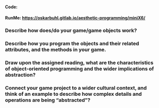 #### Code:    
#### RunMe:   https://oskarbuhl.gitlab.io/aesthetic-programming/miniX6/

### Describe how does/do your game/game objects work?

### Describe how you program the objects and their related attributes, and the methods in your game.

### Draw upon the assigned reading, what are the characteristics of object-oriented programming and the wider implications of abstraction?

### Connect your game project to a wider cultural context, and think of an example to describe how complex details and operations are being “abstracted”?
